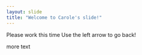 ```yaml
---
layout: slide
title: "Welcome to Carole's slide!"
---
```

Please work this time
Use the left arrow to go back!

more text